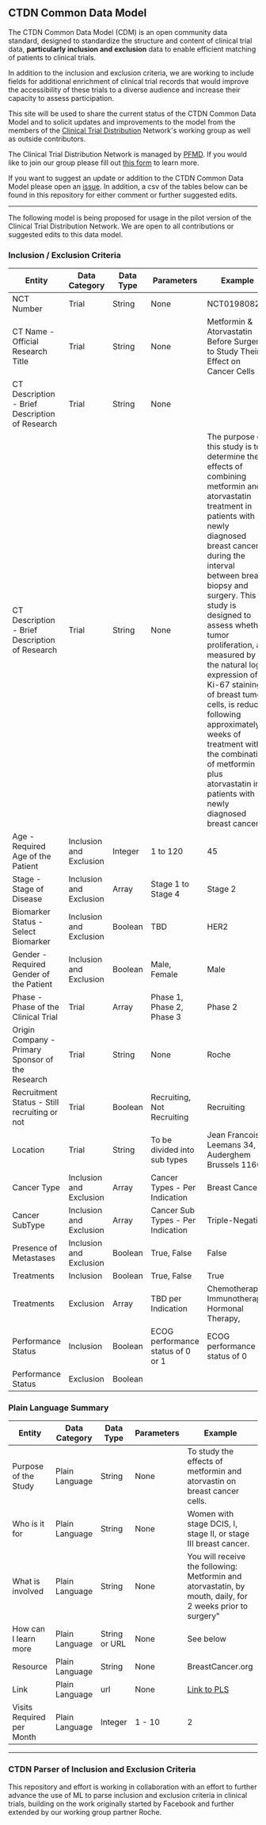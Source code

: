 ## CTDN Common Data Model

The CTDN Common Data Model (CDM) is an open community data standard, designed to standardize the structure and content of clinical trial data, **particularly inclusion and exclusion** data to enable efficient matching of patients to clinical trials.

In addition to the inclusion and exclusion criteria, we are working to include fields for additional enrichment of clinical trial records that would improve the accessibility of these trials to a diverse audience and increase their capacity to assess participation.

This site will be used to share the current status of the CTDN Common Data Model and to solicit updates and improvements to the model from the members of the [Clinical Trial Distribution](https://patientfocusedmedicine.org/trial-information-network-project/) Network's working group as well as outside contributors.

The Clinical Trial Distribution Network is managed by [PFMD](https://patientfocusedmedicine.org/). If you would like to join our group please fill out [this form](https://patientfocusedmedicine.org/trial-information-network-project/#join-now) to learn more.

If you want to suggest an update or addition to the CTDN Common Data Model please open an [issue](https://github.com/bgoodmanfsc/bgoodmanfsc.github.io/issues). In addition, a csv of the tables below can be found in this repository for either comment or further suggested edits.

------------------------------------------------------------------------

The following model is being proposed for usage in the pilot version of the Clinical Trial Distribution Network. We are open to all contributions or suggested edits to this data model.

### Inclusion / Exclusion Criteria

| Entity                                           | Data Category           | Data Type | Parameters                        | Example                                                                                                                                                                                                                                                                                                                                                                                                                                                                                                                    |
|--------------------------------------------------|-------------------------|-----------|-----------------------------------|----------------------------------------------------------------------------------------------------------------------------------------------------------------------------------------------------------------------------------------------------------------------------------------------------------------------------------------------------------------------------------------------------------------------------------------------------------------------------------------------------------------------------|
| NCT Number                                       | Trial                   | String    | None                              | NCT01980823                                                                                                                                                                                                                                                                                                                                                                                                                                                                                                                |
| CT Name - Official Research Title                | Trial                   | String    | None                              | Metformin & Atorvastatin Before Surgery to Study Their Effect on Cancer Cells                                                                                                                                                                                                                                                                                                                                                                                                                                              |
| CT Description - Brief Description of Research   | Trial                   | String    | None                              |                                                                                                                                                                                                                                                                                                                                                                                                                                                                                                                            |
| CT Description - Brief Description of Research   | Trial                   | String    | None                              | The purpose of this study is to determine the effects of combining metformin and atorvastatin treatment in patients with newly diagnosed breast cancer during the interval between breast biopsy and surgery. This study is designed to assess whether tumor proliferation, as measured by the natural log expression of Ki-67 staining of breast tumor cells, is reduced following approximately 2 weeks of treatment with the combination of metformin plus atorvastatin in patients with newly diagnosed breast cancer. |
| Age - Required Age of the Patient                | Inclusion and Exclusion | Integer   | 1 to 120                          | 45                                                                                                                                                                                                                                                                                                                                                                                                                                                                                                                         |
| Stage - Stage of Disease                         | Inclusion and Exclusion | Array     | Stage 1 to Stage 4                | Stage 2                                                                                                                                                                                                                                                                                                                                                                                                                                                                                                                    |
| Biomarker Status - Select Biomarker              | Inclusion and Exclusion | Boolean   | TBD                               | HER2                                                                                                                                                                                                                                                                                                                                                                                                                                                                                                                       |
| Gender - Required Gender of the Patient          | Inclusion and Exclusion | Boolean   | Male, Female                      | Male                                                                                                                                                                                                                                                                                                                                                                                                                                                                                                                       |
| Phase - Phase of the Clinical Trial              | Trial                   | Array     | Phase 1, Phase 2, Phase 3         | Phase 2                                                                                                                                                                                                                                                                                                                                                                                                                                                                                                                    |
| Origin Company - Primary Sponsor of the Research | Trial                   | String    | None                              | Roche                                                                                                                                                                                                                                                                                                                                                                                                                                                                                                                      |
| Recruitment Status - Still recruiting or not     | Trial                   | Boolean   | Recruiting, Not Recruiting        | Recruiting                                                                                                                                                                                                                                                                                                                                                                                                                                                                                                                 |
| Location                                         | Trial                   | String    | To be divided into sub types      | Jean Francois Leemans 34, Auderghem Brussels 1160                                                                                                                                                                                                                                                                                                                                                                                                                                                                          |
| Cancer Type                                      | Inclusion and Exclusion | Array     | Cancer Types - Per Indication     | Breast Cancer                                                                                                                                                                                                                                                                                                                                                                                                                                                                                                              |
| Cancer SubType                                   | Inclusion and Exclusion | Array     | Cancer Sub Types - Per Indication | Triple-Negative                                                                                                                                                                                                                                                                                                                                                                                                                                                                                                            |
| Presence of Metastases                           | Inclusion and Exclusion | Boolean   | True, False                       | False                                                                                                                                                                                                                                                                                                                                                                                                                                                                                                                      |
| Treatments                                       | Inclusion               | Boolean   | True, False                       | True                                                                                                                                                                                                                                                                                                                                                                                                                                                                                                                       |
| Treatments                                       | Exclusion               | Array     | TBD per Indication                | Chemotherapy, Immunotherapy, Hormonal Therapy,                                                                                                                                                                                                                                                                                                                                                                                                                                                                             |
| Performance Status                               | Inclusion               | Boolean   | ECOG performance status of 0 or 1 | ECOG performance status of 0                                                                                                                                                                                                                                                                                                                                                                                                                                                                                               |
| Performance Status                               | Exclusion               | Boolean   |                                   |                                                                                                                                                                                                                                                                                                                                                                                                                                                                                                                            |

### Plain Language Summary

| Entity                    | Data Category  | Data Type     | Parameters | Example                                                                                                    |
|---------------------------|----------------|---------------|------------|------------------------------------------------------------------------------------------------------------|
| Purpose of the Study      | Plain Language | String        | None       | To study the effects of metformin and atorvastin on breast cancer cells.                                   |
| Who is it for             | Plain Language | String        | None       | Women with stage DCIS, I, stage II, or stage III breast cancer.                                            |
| What is involved          | Plain Language | String        | None       | You will receive the following: Metformin and atorvastatin, by mouth, daily, for 2 weeks prior to surgery" |
| How can I learn more      | Plain Language | String or URL | None       | See below                                                                                                  |
| Resource                  | Plain Language | String        | None       | BreastCancer.org                                                                                           |
| Link                      | Plain Language | url           | None       | [Link to PLS](https://www.breastcancer.org/treatment/hormonal/erds/faslodex%22)                            |
| Visits Required per Month | Plain Language | Integer       | 1 - 10     | 2                                                                                                          |

------------------------------------------------------------------------

### CTDN Parser of Inclusion and Exclusion Criteria

This repository and effort is working in collaboration with an effort to further advance the use of ML to parse inclusion and exclusion criteria in clinical trials, building on the work originally started by Facebook and further extended by our working group partner Roche.
